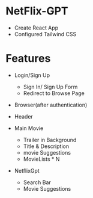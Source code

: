 # NetFlix-GPT

- Create React App
- Configured Tailwind CSS

# Features

- Login/Sign Up
  - Sign In/ Sign Up Form
  - Redirect to Browse Page
- Browser(after authentication)
- Header
- Main Movie

  - Trailer in Background
  - Title & Description
  - movie Suggestions
  - MovieLists \* N

- NetflixGpt
  - Search Bar
  - Movie Suggestions
